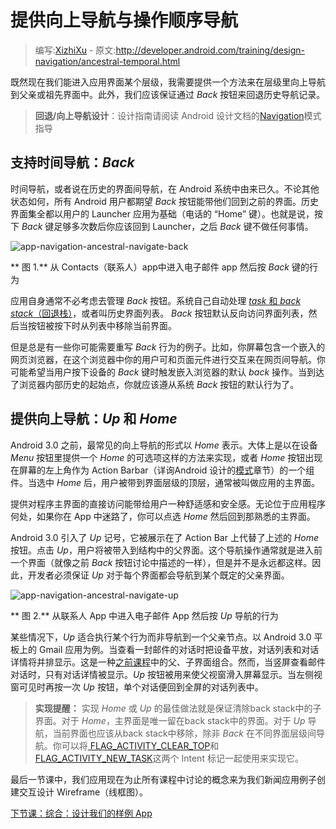 # 提供向上导航与操作顺序导航

> 编写:[XizhiXu](https://github.com/XizhiXu) - 原文:<http://developer.android.com/training/design-navigation/ancestral-temporal.html>

既然现在我们能进入应用界面某个层级，我需要提供一个方法来在层级里向上导航到父亲或祖先界面中。此外，我们应该保证通过 *Back* 按钮来回退历史导航记录。

> **回退/向上导航设计**：设计指南请阅读 Android 设计文档的[Navigation](http://developer.android.com/design/patterns/navigation.html)模式指导

## 支持时间导航：***Back***

时间导航，或者说在历史的界面间导航，在 Android 系统中由来已久。不论其他状态如何，所有 Android 用户都期望 *Back* 按钮能带他们回到之前的界面。历史界面集全都以用户的 Launcher 应用为基础（电话的 “Home” 键）。也就是说，按下 *Back* 键足够多次数后你应该回到 Launcher，之后 *Back* 键不做任何事情。

![app-navigation-ancestral-navigate-back](app-navigation-ancestral-navigate-back.png)

** 图 1.** 从 Contacts（联系人）app中进入电子邮件 app 然后按 *Back* 键的行为

应用自身通常不必考虑去管理 *Back* 按钮。系统自己自动处理 [*task* 和 *back stack*（回退栈）](http://developer.android.com/guide/components/tasks-and-back-stack.html)，或者叫历史界面列表。 *Back* 按钮默认反向访问界面列表，然后当按钮被按下时从列表中移除当前界面。

但是总是有一些你可能需要重写 *Back* 行为的例子。比如，你屏幕包含一个嵌入的网页浏览器，在这个浏览器中你的用户可和页面元件进行交互来在网页间导航。你可能希望当用户按下设备的 *Back* 键时触发嵌入浏览器的默认 *back* 操作。当到达了浏览器内部历史的起始点，你就应该遵从系统 *Back* 按钮的默认行为了。

## 提供向上导航：***Up*** 和 ***Home***

Android 3.0 之前，最常见的向上导航的形式以 *Home* 表示。大体上是以在设备 *Menu* 按钮里提供一个 *Home* 的可选项这样的方法来实现，或者 *Home* 按钮出现在屏幕的左上角作为 Action Barbar（详询Android 设计的[模式](http://developer.android.com/design/patterns/actionbar.html)章节）的一个组件。当选中 *Home* 后，用户被带到界面层级的顶层，通常被叫做应用的主界面。

提供对程序主界面的直接访问能带给用户一种舒适感和安全感。无论位于应用程序何处，如果你在 App 中迷路了，你可以点选 *Home* 然后回到那熟悉的主界面。

Android 3.0 引入了 *Up* 记号，它被展示在了 Action Bar 上代替了上述的 *Home* 按钮。点击 *Up*，用户将被带入到结构中的父界面。这个导航操作通常就是进入前一个界面（就像之前 *Back* 按钮讨论中描述的一样），但是并不是永远都这样。因此，开发者必须保证 *Up* 对于每个界面都会导航到某个既定的父亲界面。

![app-navigation-ancestral-navigate-up](app-navigation-ancestral-navigate-up.png)

** 图 2.** 从联系人 App 中进入电子邮件 App 然后按 *Up* 导航的行为

某些情况下，*Up* 适合执行某个行为而非导航到一个父亲节点。以 Android 3.0 平板上的 Gmail 应用为例。当查看一封邮件的对话时把设备平放，对话列表和对话详情将并排显示。这是一种[之前课程](multiple-sizes.html)中的父、子界面组合。然而，当竖屏查看邮件对话时，只有对话详情被显示。*Up* 按钮被用来使父视窗滑入屏幕显示。当左侧视窗可见时再按一次 *Up* 按钮，单个对话便回到全屏的对话列表中。

> **实现提醒：** 实现 *Home* 或 *Up* 的最佳做法就是保证清除back stack中的子界面。对于 *Home*，主界面是唯一留在back stack中的界面。对于 *Up* 导航，当前界面也应该从back stack中移除，除非 *Back* 在不同界面层级间导航。你可以将[ FLAG_ACTIVITY_CLEAR_TOP](http://developer.android.com/reference/android/content/Intent.html#FLAG_ACTIVITY_CLEAR_TOP)和[FLAG_ACTIVITY_NEW_TASK](http://developer.android.com/reference/android/content/Intent.html#FLAG_ACTIVITY_NEW_TASK)这两个 Intent 标记一起使用来实现它。

最后一节课中，我们应用现在为止所有课程中讨论的概念来为我们新闻应用例子创建交互设计 Wireframe（线框图）。

[下节课：综合：设计我们的样例 App](wireframing.html)
